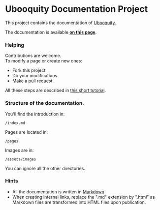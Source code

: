 # Ubooquity Documentation Project

This project contains the documentation of [Ubooquity](https://vaemendis.net/ubooquity/).

The documentation is available [**on this page**](https://vaemendis.github.io/ubooquity-doc/).

### Helping 
Contributions are welcome.  
To modify a page or create new ones:
 * Fork this project
 * Do your modifications
 * Make a pull request
 
All these steps are described in [this short tutorial](https://guides.github.com/activities/forking/).


### Structure of the documentation.

You'll find the introduction in:
```
/index.md
```

Pages are located in:
```
/pages
```

Images are in:
```
/assets/images
```

You can ignore all the other directories.  

### Hints

 * All the documentation is written in [Markdown](https://github.com/adam-p/markdown-here/wiki/Markdown-Cheatsheet)
 * When creating internal links, replace the ".md" extension by ".html" as Markdown files are transformed into HTML files upon publication. 

